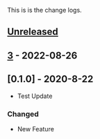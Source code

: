 This is is the change logs.

## [Unreleased]

## [3] - 2022-08-26

## [0.1.0] - 2020-8-22

-   Test Update

### Changed

-   New Feature

[Unreleased]: https://github.com/coralewh/test-actions/compare/3...HEAD

[3]: https://github.com/coralewh/test-actions/compare/0.1.0...3
